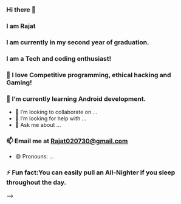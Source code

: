 ### Hi there 👋
### I am Rajat
### I am currently in my second year of graduation.
### I am a Tech and coding enthusiast!

### 🔭 I love Competitive programming, ethical hacking and Gaming!
### 🌱 I’m currently learning Android development.
- 👯 I’m looking to collaborate on ...
- 🤔 I’m looking for help with ...
- 💬 Ask me about ...
### 📫 Email me at Rajat020730@gmail.com
- 😄 Pronouns: ...
### ⚡ Fun fact:You can easily pull an All-Nighter if you sleep throughout the day.
-->
